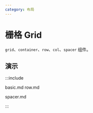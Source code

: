 ```yaml
---
category: 布局
---
```


# 栅格 Grid

`grid`、`container`、`row`、`col`、`spacer` 组件。

## 演示

:::include

basic.md row.md

spacer.md

:::
